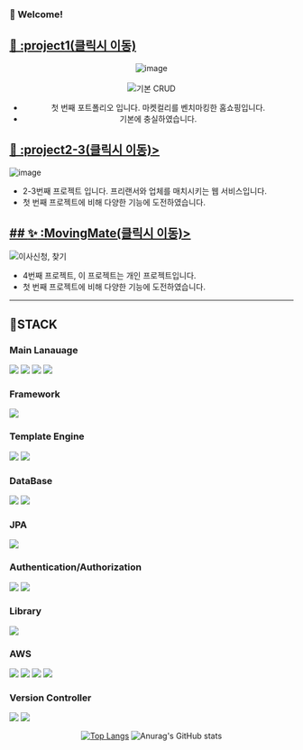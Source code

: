 
### :wave: Welcome!


<!-- TASTEYOM -->
## <a href="https://github.com/yyy2724/project1/"> 🥇 :project1(클릭시 이동) </a>
<div align="center">

![image](https://github.com/yyy2724/yyy2724/assets/93104606/73576d9d-dd33-4c8c-a6fe-45d53a3aaf6c)
<br><br>
![기본 CRUD](https://github.com/yyy2724/yyy2724/assets/93104606/a60e8479-e649-4985-a850-d87ce35f4f39)


- 첫 번째 포트폴리오 입니다. 마켓컬리를 벤치마킹한 홈쇼핑입니다.
- 기본에 충실하였습니다.
  
</div>

## <a href="https://github.com/yyy2724/project2-3/"> 🥈 :project2-3(클릭시 이동)> </a>

![image](https://github.com/yyy2724/yyy2724/assets/93104606/21469dfa-833d-405f-a01c-3c1bbad248df)

- 2-3번째 프로젝트 입니다. 프리랜서와 업체를 매치시키는 웹 서비스입니다.
- 첫 번째 프로젝트에 비해 다양한 기능에 도전하였습니다.


## <a href="https://github.com/yyy2724/MovingMate/"> ## :sparkles:  :MovingMate(클릭시 이동)> </a>

![이사신청, 찾기](https://github.com/yyy2724/yyy2724/assets/93104606/fab54db1-1ffd-46e7-96f7-5a39c9a67cf4)

- 4번째 프로젝트, 이 프로젝트는 개인 프로젝트입니다.
- 첫 번째 프로젝트에 비해 다양한 기능에 도전하였습니다.
------


## :meat_on_bone:STACK 
<!-- Language -->
### Main Lanauage
<img src="https://img.shields.io/badge/java-%23007396.svg?&style=for-the-badge&logo=java&logoColor=white" /> <img src="https://img.shields.io/badge/javascript-%23F7DF1E.svg?&style=for-the-badge&logo=javascript&logoColor=black" />
<img src="https://img.shields.io/badge/html5-%23E34F26.svg?&style=for-the-badge&logo=html5&logoColor=white" /> <img src="https://img.shields.io/badge/css3-%231572B6.svg?&style=for-the-badge&logo=css3&logoColor=white" />

### Framework
<img src="https://img.shields.io/badge/spring-%236DB33F.svg?&style=for-the-badge&logo=spring&logoColor=white" />

### Template Engine
<img src="https://img.shields.io/badge/thymeleaf-%23005F0F.svg?&style=for-the-badge&logo=thymeleaf&logoColor=white" /> <img src="https://img.shields.io/badge/JSP-3776AB?style=for-the-badge&logo=JSP&logoColor=white">

### DataBase
<img src="https://img.shields.io/badge/mysql-%234479A1.svg?&style=for-the-badge&logo=mysql&logoColor=white" /> <img src="https://img.shields.io/badge/oracle-%23F80000.svg?&style=for-the-badge&logo=oracle&logoColor=white" />

### JPA
<img src="https://img.shields.io/badge/JPA-%23232F3E.svg?&style=for-the-badge&logo=JPA&logoColor=white"/>

### Authentication/Authorization
<img src="https://img.shields.io/badge/Spring Security-%23007396.svg?&style=for-the-badge&logo=Spring Security&logoColor=white" /> <img src="https://img.shields.io/badge/OAuth2.0-3776AB?style=for-the-badge&logo=OAuth2.0&logoColor=white">

### Library
<img src="https://img.shields.io/badge/lombok-%23F80000.svg?&style=for-the-badge&logo=lombok&logoColor=white" />

### AWS
<img src="https://img.shields.io/badge/amazon%20aws-%23232F3E.svg?&style=for-the-badge&logo=amazon%20aws&logoColor=white" /> <img src="https://img.shields.io/badge/EC2-%23E34F26.svg?&style=for-the-badge&logo=EC2&logoColor=white" />
<img src="https://img.shields.io/badge/S3-%23232F3E.svg?&style=for-the-badge&logo=S3&logoColor=white"/> <img src="https://img.shields.io/badge/RDS-%23F7DF1E.svg?&style=for-the-badge&logo=RDS&logoColor=black" />

### Version Controller
<img src="https://img.shields.io/badge/git-%23F05032.svg?&style=for-the-badge&logo=git&logoColor=white" /> <img src="https://img.shields.io/badge/github-%23181717.svg?&style=for-the-badge&logo=github&logoColor=white" />

<div align="center">
  
<!-- most used language -->
[![Top Langs](https://github-readme-stats.vercel.app/api/top-langs/?username=delay-100&layout=compact)](https://github.com/delay-100/github-readme-stats) <!-- Github Status --> ![Anurag's GitHub stats](https://github-readme-stats.vercel.app/api?username=delay-100&show_icons=true&theme=dracula)

</div>
